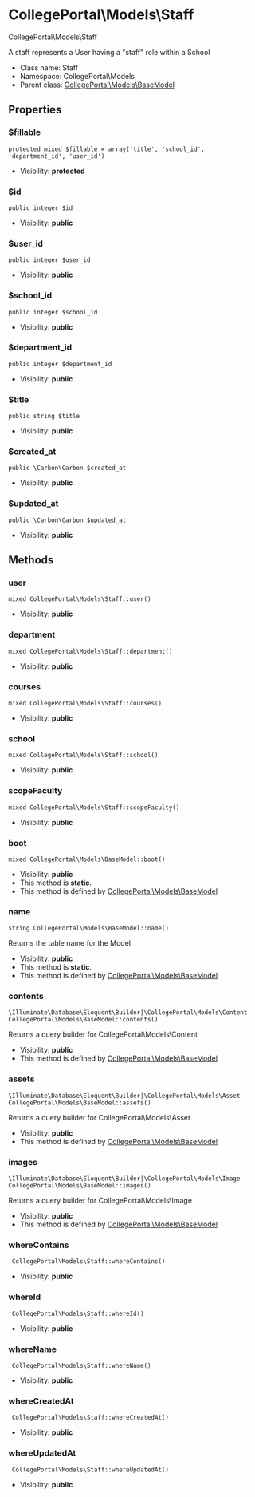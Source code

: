 CollegePortal\Models\Staff
===============

CollegePortal\Models\Staff

A staff represents a User having a "staff" role within a School


* Class name: Staff
* Namespace: CollegePortal\Models
* Parent class: [CollegePortal\Models\BaseModel](CollegePortal-Models-BaseModel.md)





Properties
----------


### $fillable

    protected mixed $fillable = array('title', 'school_id', 'department_id', 'user_id')





* Visibility: **protected**


### $id

    public integer $id





* Visibility: **public**


### $user_id

    public integer $user_id





* Visibility: **public**


### $school_id

    public integer $school_id





* Visibility: **public**


### $department_id

    public integer $department_id





* Visibility: **public**


### $title

    public string $title





* Visibility: **public**


### $created_at

    public \Carbon\Carbon $created_at





* Visibility: **public**


### $updated_at

    public \Carbon\Carbon $updated_at





* Visibility: **public**


Methods
-------


### user

    mixed CollegePortal\Models\Staff::user()





* Visibility: **public**




### department

    mixed CollegePortal\Models\Staff::department()





* Visibility: **public**




### courses

    mixed CollegePortal\Models\Staff::courses()





* Visibility: **public**




### school

    mixed CollegePortal\Models\Staff::school()





* Visibility: **public**




### scopeFaculty

    mixed CollegePortal\Models\Staff::scopeFaculty()





* Visibility: **public**




### boot

    mixed CollegePortal\Models\BaseModel::boot()





* Visibility: **public**
* This method is **static**.
* This method is defined by [CollegePortal\Models\BaseModel](CollegePortal-Models-BaseModel.md)




### name

    string CollegePortal\Models\BaseModel::name()

Returns the table name for the Model



* Visibility: **public**
* This method is **static**.
* This method is defined by [CollegePortal\Models\BaseModel](CollegePortal-Models-BaseModel.md)




### contents

    \Illuminate\Database\Eloquent\Builder|\CollegePortal\Models\Content CollegePortal\Models\BaseModel::contents()

Returns a query builder for CollegePortal\Models\Content



* Visibility: **public**
* This method is defined by [CollegePortal\Models\BaseModel](CollegePortal-Models-BaseModel.md)




### assets

    \Illuminate\Database\Eloquent\Builder|\CollegePortal\Models\Asset CollegePortal\Models\BaseModel::assets()

Returns a query builder for CollegePortal\Models\Asset



* Visibility: **public**
* This method is defined by [CollegePortal\Models\BaseModel](CollegePortal-Models-BaseModel.md)




### images

    \Illuminate\Database\Eloquent\Builder|\CollegePortal\Models\Image CollegePortal\Models\BaseModel::images()

Returns a query builder for CollegePortal\Models\Image



* Visibility: **public**
* This method is defined by [CollegePortal\Models\BaseModel](CollegePortal-Models-BaseModel.md)




### whereContains

     CollegePortal\Models\Staff::whereContains()





* Visibility: **public**




### whereId

     CollegePortal\Models\Staff::whereId()





* Visibility: **public**




### whereName

     CollegePortal\Models\Staff::whereName()





* Visibility: **public**




### whereCreatedAt

     CollegePortal\Models\Staff::whereCreatedAt()





* Visibility: **public**




### whereUpdatedAt

     CollegePortal\Models\Staff::whereUpdatedAt()





* Visibility: **public**



